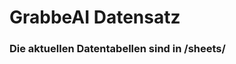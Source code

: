 



























































# GrabbeAI Datensatz





### Die aktuellen Datentabellen sind in /sheets/


